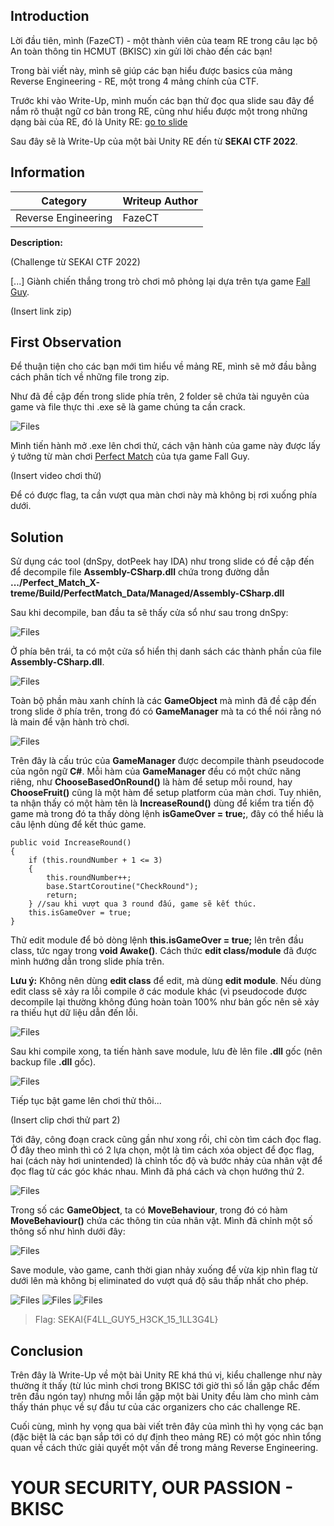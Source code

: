 ## Introduction

Lời đầu tiên, mình (FazeCT) - một thành viên của team RE trong câu lạc bộ An toàn thông tin HCMUT (BKISC) xin gửi lời chào đến các bạn!

Trong bài viết này, mình sẽ giúp các bạn hiểu được basics của mảng Reverse Engineering - RE, một trong 4 mảng chính của CTF.

Trước khi vào Write-Up, mình muốn các bạn thử đọc qua slide sau đây để nắm rõ thuật ngữ cơ bản trong RE, cũng như hiểu được một trong những dạng bài của RE, đó là Unity RE: [go to slide](https://docs.google.com/presentation/d/10Z2u5gLyN5w5rhyMwWNFmZaDFL8Nbbjfsqf0z8HDsUc/edit?usp=sharing)

Sau đây sẽ là Write-Up của một bài Unity RE đến từ **SEKAI CTF 2022**.

## Information
**Category** | **Writeup Author**
--- | ---
Reverse Engineering | FazeCT

**Description:** 

(Challenge từ SEKAI CTF 2022)

[...] Giành chiến thắng trong trò chơi mô phỏng lại dựa trên tựa game [Fall Guy](https://vi.wikipedia.org/wiki/Fall_Guys).

(Insert link zip)

## First Observation

Để thuận tiện cho các bạn mới tìm hiểu về mảng RE, mình sẽ mở đầu bằng cách phân tích về những file trong zip.

Như đã đề cập đến trong slide phía trên, 2 folder sẽ chứa tài nguyên của game và file thực thi .exe sẽ là game chúng ta cần crack.

![Files](PMXTResources/files.png)

Mình tiến hành mở .exe lên chơi thử, cách vận hành của game này được lấy ý tưởng từ màn chơi [Perfect Match](https://fallguysultimateknockout.fandom.com/wiki/Perfect_Match) của tựa game Fall Guy.

(Insert video chơi thử)

Để có được flag, ta cần vượt qua màn chơi này mà không bị rơi xuống phía dưới.

## Solution

Sử dụng các tool (dnSpy, dotPeek hay IDA) như trong slide có đề cập đến để decompile file **Assembly-CSharp.dll** chứa trong đường dẫn **.../Perfect_Match_X-treme/Build/PerfectMatch_Data/Managed/Assembly-CSharp.dll**

Sau khi decompile, ban đầu ta sẽ thấy cửa sổ như sau trong dnSpy:

![Files](PMXTResources/dnspy1.png)

Ở phía bên trái, ta có một cửa sổ hiển thị danh sách các thành phần của file **Assembly-CSharp.dll**.

![Files](PMXTResources/dnspy2.png)

Toàn bộ phần màu xanh chính là các **GameObject** mà mình đã đề cập đến trong slide ở phía trên, trong đó có **GameManager** mà ta có thể nói rằng nó là main để vận hành trò chơi.

![Files](PMXTResources/dnspy3.png)

Trên đây là cấu trúc của **GameManager** được decompile thành pseudocode của ngôn ngữ **C#**. Mỗi hàm của **GameManager** đều có một chức năng riêng, như 
**ChooseBasedOnRound()** là hàm để setup mỗi round, hay **ChooseFruit()** cũng là một hàm để setup platform của màn chơi. Tuy nhiên, ta nhận thấy có một hàm tên là **IncreaseRound()** dùng để kiểm tra tiến độ game mà trong đó ta thấy dòng lệnh **isGameOver = true;**, đây có thể hiểu là câu lệnh dùng để kết thúc game.

```
public void IncreaseRound()
{
	if (this.roundNumber + 1 <= 3)
	{
		this.roundNumber++;
		base.StartCoroutine("CheckRound");
		return;
	} //sau khi vượt qua 3 round đấu, game sẽ kết thúc.
	this.isGameOver = true;
}
```
Thử edit module để bỏ dòng lệnh **this.isGameOver = true;** lên trên đầu class, tức ngay trong **void Awake()**. Cách thức **edit class/module** đã được mình hướng dẫn trong slide phía trên.

**Lưu ý:** Không nên dùng **edit class** để edit, mà dùng **edit module**. Nếu dùng edit class sẽ xảy ra lỗi compile ở các module khác (vì pseudocode được decompile lại thường không đúng hoàn toàn 100% như bản gốc nên sẽ xảy ra thiếu hụt dữ liệu dẫn đến lỗi.

![Files](PMXTResources/dnspy4.png)

Sau khi compile xong, ta tiến hành save module, lưu đè lên file **.dll** gốc (nên backup file **.dll** gốc).

![Files](PMXTResources/dnspy5.png)

Tiếp tục bật game lên chơi thử thôi...

(Insert clip chơi thử part 2)

Tới đây, công đoạn crack cũng gần như xong rồi, chỉ còn tìm cách đọc flag. Ở đây theo mình thì có 2 lựa chọn, một là tìm cách xóa object để đọc flag, hai (cách này hơi unintended) là chỉnh tốc độ và bước nhảy của nhân vật để đọc flag từ các góc khác nhau. Mình đã phá cách và chọn hướng thứ 2.

![Files](PMXTResources/dnspy6.png)

Trong số các **GameObject**, ta có **MoveBehaviour**, trong đó có hàm **MoveBehaviour()** chứa các thông tin của nhân vật. Mình đã chỉnh một số thông số như hình dưới đây:

![Files](PMXTResources/dnspy7.png)

Save module, vào game, canh thời gian nhảy xuống để vừa kịp nhìn flag từ dưới lên mà không bị eliminated do vượt quá độ sâu thấp nhất cho phép.

![Files](PMXTResources/flag1.png)
![Files](PMXTResources/flag2.png)
![Files](PMXTResources/flag3.png)

> Flag: SEKAI{F4LL_GUY5_H3CK_15_1LL3G4L}

## Conclusion

Trên đây là Write-Up về một bài Unity RE khá thú vị, kiểu challenge như này thường ít thấy (từ lúc mình chơi trong BKISC tới giờ thì số lần gặp chắc đếm trên đầu ngón tay) nhưng mỗi lần gặp một bài Unity đều làm cho mình cảm thấy thán phục về sự đầu tư của các organizers cho các challenge RE.

Cuối cùng, mình hy vọng qua bài viết trên đây của mình thì hy vọng các bạn (đặc biệt là các bạn sắp tới có dự định theo mảng RE) có một góc nhìn tổng quan về cách thức giải quyết một vấn đề trong mảng Reverse Engineering.

# **YOUR SECURITY, OUR PASSION - BKISC**
